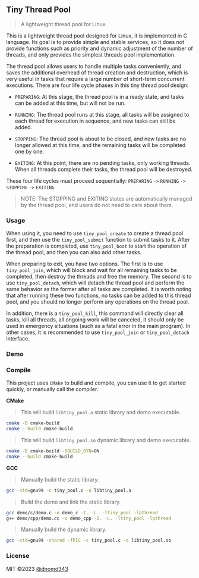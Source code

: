 ## Tiny Thread Pool

> A lightweight thread pool for Linux.

This is a lightweight thread pool designed for Linux, it is implemented in C language. Its goal is to provide simple and stable services, so it does not provide functions such as priority and dynamic adjustment of the number of threads, and only provides the simplest threads pool implementation.

The thread pool allows users to handle multiple tasks conveniently, and saves the additional overhead of thread creation and destruction, which is very useful in tasks that require a large number of short-term concurrent executions. There are four life cycle phases in this tiny thread pool design:

+ `PREPARING`: At this stage, the thread pool is in a ready state, and tasks can be added at this time, but will not be run.

+ `RUNNING`: The thread pool runs at this stage, all tasks will be assigned to each thread for execution in sequence, and new tasks can still be added.

+ `STOPPING`: The thread pool is about to be closed, and new tasks are no longer allowed at this time, and the remaining tasks will be completed one by one.

+ `EXITING`: At this point, there are no pending tasks, only working threads. When all threads complete their tasks, the thread pool will be destroyed.

These four life cycles must proceed sequentially: `PREPARING` `->` `RUNNING` `->` `STOPPING` `->` `EXITING`

> NOTE: The STOPPING and EXITING states are automatically managed by the thread pool, and users do not need to care about them.

### Usage

When using it, you need to use `tiny_pool_create` to create a thread pool first, and then use the `tiny_pool_submit` function to submit tasks to it. After the preparation is completed, use `tiny_pool_boot` to start the operation of the thread pool, and then you can also add other tasks.

When preparing to exit, you have two options. The first is to use `tiny_pool_join`, which will block and wait for all remaining tasks to be completed, then destroy the threads and free the memory. The second is to use `tiny_pool_detach`, which will detach the thread pool and perform the same behavior as the former after all tasks are completed. It is worth noting that after running these two functions, no tasks can be added to this thread pool, and you should no longer perform any operations on the thread pool.

In addition, there is a `tiny_pool_kill`, this command will directly clear all tasks, kill all threads, all ongoing work will be canceled, it should only be used in emergency situations (such as a fatal error in the main program). In other cases, it is recommended to use `tiny_pool_join` or `tiny_pool_detach` interface.

### Demo

### Compile

This project uses `CMake` to build and compile, you can use it to get started quickly, or manually call the compiler.

**CMake**

> This will build `libtiny_pool.a` static library and demo executable.

```bash
cmake -B cmake-build
cmake --build cmake-build
```

> This will build `libtiny_pool.so` dynamic library and demo executable.

```bash
cmake -B cmake-build -DBUILD_DYN=ON
cmake --build cmake-build
```

**GCC**

> Manually build the static library.

```bash
gcc -std=gnu99 -c tiny_pool.c -o libtiny_pool.a
```

> Build the demo and link the static library.

```bash
gcc demo/c/demo.c -o demo_c -I. -L. -ltiny_pool -lpthread
g++ demo/cpp/demo.cc -o demo_cpp -I. -L. -ltiny_pool -lpthread
```

> Manually build the dynamic library.

```bash
gcc -std=gnu99 -shared -fPIC -c tiny_pool.c -o libtiny_pool.so
```

### License

MIT ©2023 [@dnomd343](https://github.com/dnomd343)
